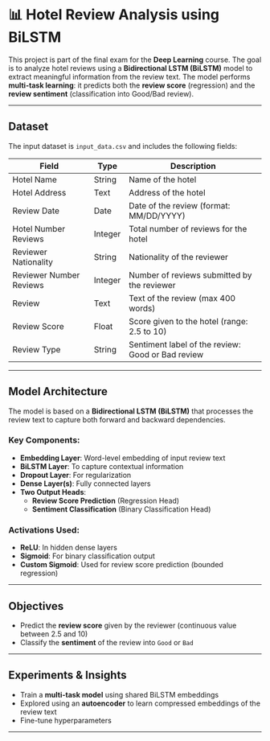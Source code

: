  # 📊 Hotel Review Analysis using BiLSTM

This project is part of the final exam for the **Deep Learning** course. The goal is to analyze hotel reviews using a **Bidirectional LSTM (BiLSTM)** model to extract meaningful information from the review text. The model performs **multi-task learning**: it predicts both the **review score** (regression) and the **review sentiment** (classification into Good/Bad review).

---

## Dataset

The input dataset is `input_data.csv` and includes the following fields:

| Field                     | Type     | Description                                         |
|--------------------------|----------|-----------------------------------------------------|
| Hotel Name               | String   | Name of the hotel                                   |
| Hotel Address            | Text     | Address of the hotel                                |
| Review Date              | Date     | Date of the review (format: MM/DD/YYYY)             |
| Hotel Number Reviews     | Integer  | Total number of reviews for the hotel               |
| Reviewer Nationality     | String   | Nationality of the reviewer                         |
| Reviewer Number Reviews  | Integer  | Number of reviews submitted by the reviewer         |
| Review                   | Text     | Text of the review (max 400 words)                  |
| Review Score             | Float    | Score given to the hotel (range: 2.5 to 10)         |
| Review Type              | String   | Sentiment label of the review: Good or Bad review   |

---

##  Model Architecture

The model is based on a **Bidirectional LSTM (BiLSTM)** that processes the review text to capture both forward and backward dependencies.

### Key Components:

- **Embedding Layer**: Word-level embedding of input review text  
- **BiLSTM Layer**: To capture contextual information  
- **Dropout Layer**: For regularization  
- **Dense Layer(s)**: Fully connected layers  
- **Two Output Heads**:
  - **Review Score Prediction** (Regression Head)
  - **Sentiment Classification** (Binary Classification Head)

### Activations Used:

- **ReLU**: In hidden dense layers  
- **Sigmoid**: For binary classification output  
- **Custom Sigmoid**: Used for review score prediction (bounded regression)

---

## Objectives

- Predict the **review score** given by the reviewer (continuous value between 2.5 and 10)
- Classify the **sentiment** of the review into `Good` or `Bad`
  
---

##  Experiments & Insights

- Train a **multi-task model** using shared BiLSTM embeddings  
- Explored using an **autoencoder** to learn compressed embeddings of the review text
- Fine-tune hyperparameters 

---

